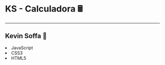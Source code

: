 <h1>KS - Calculadora &#x1F5A9</h1>
<hr>
<h2>Kevin Soffa &#x1F4EF</h2>

<a>
    <li>JavaScript</li>
    <li>CSS3</li>
    <li>HTML5</li>
</a>
